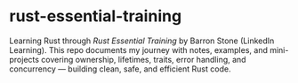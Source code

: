 # rust-essential-training
Learning Rust through *Rust Essential Training* by Barron Stone (LinkedIn Learning). This repo documents my journey with notes, examples, and mini-projects covering ownership, lifetimes, traits, error handling, and concurrency — building clean, safe, and efficient Rust code.
